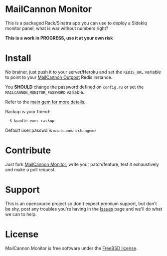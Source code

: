MailCannon Monitor
==================

This is a packaged Rack/Sinatra app you can use to deploy a Sidekiq monitor panel, what is war without numbers right?

**This is a work in PROGRESS, use it at your own risk**

Install
=======

No brainer, just push it to your server/Heroku and set the `REDIS_URL` variable to point to your [MailCannon Outpost](https://github.com/lucasmartins/mailcannon-outpost) Redis instance.

You **SHOULD** change the password defined on `config.ru` or set the `MAILCANNON_MONITOR_PASSWORD` variable.

Refer to the [main gem for more details](https://github.com/lucasmartins/mailcannon).

Rackup is your friend:

```bash
  $ bundle exec rackup
```

Default user:passwd is `mailcannon:changeme`

Contribute
==========

Just fork [MailCannon Monitor](https://github.com/lucasmartins/mailcannon-monitor), write your patch/feature, test it exhaustively and make a pull request.

Support
=======

This is an opensource project so don't expect premium support, but don't be shy, post any troubles you're having in the [Issues](https://github.com/lucasmartins/mailcannon-monitor/issues) page and we'll do what we can to help.

License
=======

MailCannon Monitor is free software under the [FreeBSD license](http://www.freebsd.org/copyright/freebsd-license.html).
